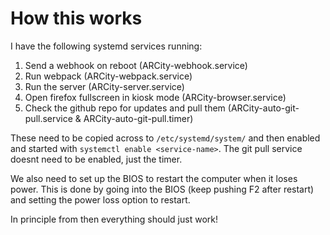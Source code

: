 # How this works
I have the following systemd services running:
 1. Send a webhook on reboot (ARCity-webhook.service)
 2. Run webpack (ARCity-webpack.service)
 3. Run the server (ARCity-server.service)
 4. Open firefox fullscreen in kiosk mode (ARCity-browser.service)
 5. Check the github repo for updates and pull them (ARCity-auto-git-pull.service & ARCity-auto-git-pull.timer)

These need to be copied across to `/etc/systemd/system/` and then enabled and started with `systemctl enable <service-name>`. The git pull service doesnt need to be enabled, just the timer.

We also need to set up the BIOS to restart the computer when it loses power. This is done by going into the BIOS (keep pushing F2 after restart) and setting the power loss option to restart.

In principle from then everything should just work!
